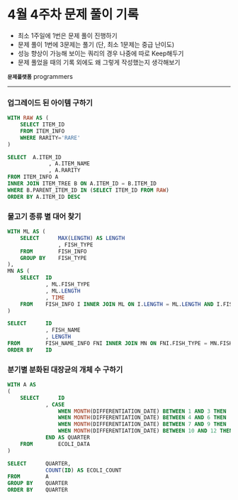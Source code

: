 
# 4월 4주차 문제 풀이 기록

- 최소 1주일에 1번은 문제 풀이 진행하기
- 문제 풀이 1번에 3문제는 풀기 (단, 최소 1문제는 중급 난이도)
- 성능 향상이 가능해 보이는 쿼리의 경우 나중에 따로 Keep해두기
- 문제 풀었을 때의 기록 외에도 왜 그렇게 작성했는지 생각해보기

**`문제플랫폼`** programmers

----
### 업그레이드 된 아이템 구하기

```sql
WITH RAW AS (
    SELECT ITEM_ID
    FROM ITEM_INFO
    WHERE RARITY='RARE'
)

SELECT  A.ITEM_ID
			 , A.ITEM_NAME
			 , A.RARITY
FROM ITEM_INFO A
INNER JOIN ITEM_TREE B ON A.ITEM_ID = B.ITEM_ID
WHERE B.PARENT_ITEM_ID IN (SELECT ITEM_ID FROM RAW)
ORDER BY A.ITEM_ID DESC
```

### 물고기 종류 별 대어 찾기

```sql
WITH ML AS (
    SELECT      MAX(LENGTH) AS LENGTH
                , FISH_TYPE
    FROM        FISH_INFO
    GROUP BY    FISH_TYPE
),
MN AS (
    SELECT  ID
            , ML.FISH_TYPE
            , ML.LENGTH
            , TIME
    FROM    FISH_INFO I INNER JOIN ML ON I.LENGTH = ML.LENGTH AND I.FISH_TYPE = ML.FISH_TYPE
)

SELECT      ID
            , FISH_NAME
            , LENGTH
FROM        FISH_NAME_INFO FNI INNER JOIN MN ON FNI.FISH_TYPE = MN.FISH_TYPE
ORDER BY    ID
```

### 분기별 분화된 대장균의 개체 수 구하기

```sql
WITH A AS
( 
    SELECT      ID
            , CASE 
                WHEN MONTH(DIFFERENTIATION_DATE) BETWEEN 1 AND 3 THEN '1Q'
                WHEN MONTH(DIFFERENTIATION_DATE) BETWEEN 4 AND 6 THEN '2Q'
                WHEN MONTH(DIFFERENTIATION_DATE) BETWEEN 7 AND 9 THEN '3Q'
                WHEN MONTH(DIFFERENTIATION_DATE) BETWEEN 10 AND 12 THEN '4Q'
            END AS QUARTER
    FROM        ECOLI_DATA
)

SELECT      QUARTER,
            COUNT(ID) AS ECOLI_COUNT
FROM        A
GROUP BY    QUARTER
ORDER BY    QUARTER
```